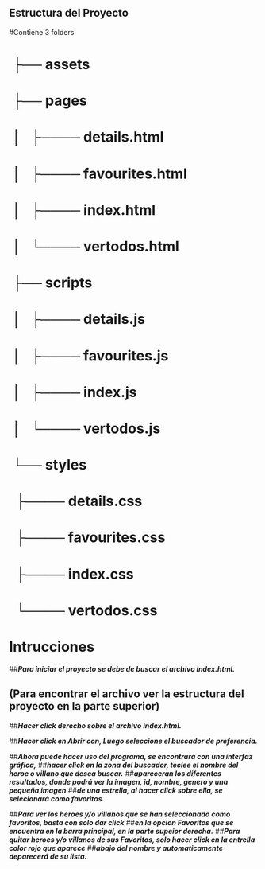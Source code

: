 
## Estructura del Proyecto
#Contiene 3 folders:

#    &nbsp;├── assets
#    &nbsp;├── pages
#    &nbsp;│   ├──── details.html
#    &nbsp;│   ├──── favourites.html
#    &nbsp;│   ├──── index.html
#    &nbsp;│   └──── vertodos.html
#    &nbsp;├── scripts
#    &nbsp;│   ├──── details.js
#    &nbsp;│   ├──── favourites.js
#    &nbsp;│   ├──── index.js
#    &nbsp;│   └──── vertodos.js
#    &nbsp;└── styles
#    &nbsp;    ├──── details.css
#    &nbsp;    ├──── favourites.css
#    &nbsp;    ├──── index.css
#    &nbsp;    └──── vertodos.css

#                            Intrucciones

##**_Para iniciar el proyecto se debe de buscar el archivo index.html._** 
##  (Para encontrar el archivo ver la estructura del proyecto en la parte superior)

##**_Hacer click derecho sobre el archivo index.html._**

##**_Hacer click en Abrir con, Luego seleccione el buscador de preferencia._**

##**_Ahora puede hacer uso del programa, se encontrará con una interfaz gráfica,_**
##**_hacer click en la zona del buscador, teclee el nombre del heroe o villano que desea buscar._**
##**_apareceran los diferentes resultados, donde podrá ver la imagen, id, nombre, genero y una pequeña imagen_**
##**_de una estrella, al hacer click sobre ella, se selecionará como favoritos._**

##**_Para ver los heroes y/o villanos que se han seleccionado como favoritos, basta con solo dar click_**
##**_en la opcion Favoritos que se encuentra en la barra principal, en la parte supeior derecha._**
##**_Para quitar heroes y/o villanos de sus Favoritos, solo hacer click en la entrella color rojo que aparece_**
##**_abajo del nombre y automaticamente deparecerá de su lista._**  

